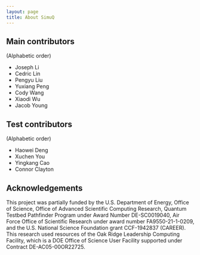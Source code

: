 ```yaml
---
layout: page
title: About SimuQ
---
```


## Main contributors

(Alphabetic order)
* Joseph Li
* Cedric Lin
* Pengyu Liu
* Yuxiang Peng
* Cody Wang
* Xiaodi Wu
* Jacob Young

## Test contributors

(Alphabetic order)
* Haowei Deng
* Xuchen You
* Yingkang Cao
* Connor Clayton

## Acknowledgements

This project was partially funded by the U.S. Department of Energy, Office of Science, Office of Advanced Scientific Computing Research, Quantum Testbed Pathfinder Program under Award Number DE-SC0019040, Air Force Office of Scientific Research under award number FA9550-21-1-0209, and  the U.S. National Science Foundation grant CCF-1942837 (CAREER). This research used resources of the Oak Ridge Leadership Computing Facility, which is a DOE Office of Science User Facility supported under Contract DE-AC05-00OR22725.